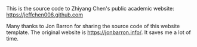 This is the source code to Zhiyang Chen's public academic website: https://jeffchen006.github.com


Many thanks to Jon Barron for sharing the source code of this website template. The original website is https://jonbarron.info/. It saves me a lot of time. 
